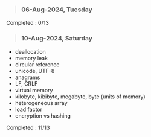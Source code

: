 > ### 06-Aug-2024, Tuesday

Completed : 0/13

> ### 10-Aug-2024, Saturday

- deallocation
- memory leak
- circular reference
- unicode, UTF-8
- anagrams
- LF, CRLF
- virtual memory 
- kilobyte, kibibyte, megabyte, byte (units of memory)
- heterogeneous array
- load factor 
- encryption vs hashing 

Completed : 11/13
